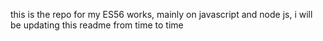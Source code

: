 this is the repo for my ES56 works, mainly on javascript and node js, i will be updating
this readme from time to time
